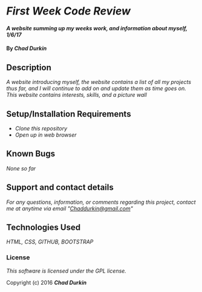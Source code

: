 # _First Week Code Review_

#### _A website summing up my weeks work, and information about myself, 1/6/17_

#### By _**Chad Durkin**_

## Description

_A website introducing myself, the website contains a list of all my projects thus far, and I will continue to add on and update them as time goes on. This website contains interests, skills, and a picture wall_

## Setup/Installation Requirements

* _Clone this repository_
* _Open up in web browser_

## Known Bugs

_None so far_

## Support and contact details

_For any questions, information, or comments regarding this project, contact me at anytime via email "Chaddurkin@gmail.com"_

## Technologies Used

_HTML, CSS, GITHUB, BOOTSTRAP_

### License

*This software is licensed under the GPL license.*

Copyright (c) 2016 **_Chad Durkin_**
